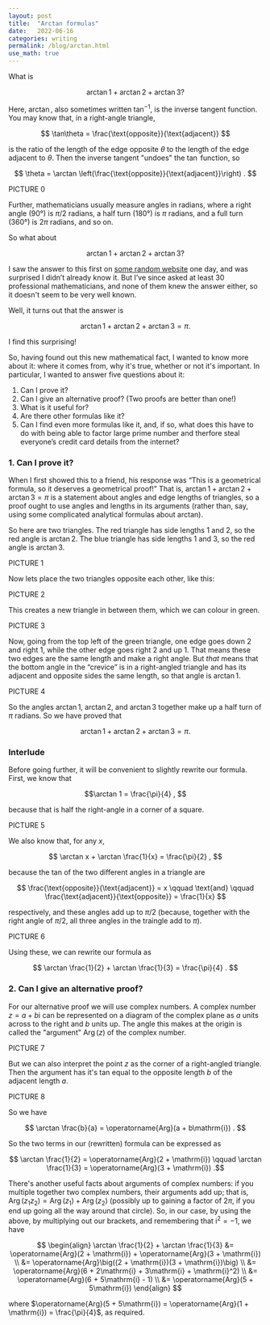 ```yaml
---
layout: post
title:  "Arctan formulas"
date:   2022-06-16
categories: writing
permalink: /blog/arctan.html
use_math: true
---
```


What is

$$ \arctan 1 + \arctan 2 + \arctan 3 ? $$

Here, $\arctan{}$, also sometimes written $\tan^{-1}$, is the inverse tangent function. You may know that, in a right-angle triangle,

$$ \tan\theta = \frac{\text{opposite}}{\text{adjacent}} $$

is the ratio of the length of the edge opposite $\theta$ to the length of the edge adjacent to $\theta$. Then the inverse tangent "undoes" the $\tan$ function, so

$$ \theta = \arctan \left(\frac{\text{opposite}}{\text{adjacent}}\right) . $$

PICTURE 0

Further, mathematicians usually measure angles in radians, where a right angle (90°) is $\pi/2$ radians, a half turn (180°) is $\pi$ radians, and a full turn (360°) is $2\pi$ radians, and so on.

So what about

$$ \arctan 1 + \arctan 2 + \arctan 3 ? $$

I saw the answer to this first on [some random website](https://www.futilitycloset.com)  one day, and was surprised I didn’t already know it. But I’ve since asked at least 30 professional mathematicians, and none of them knew the answer either, so it doesn't seem to be very well known. 

Well, it turns out that the answer is

$$ \arctan 1 + \arctan 2 + \arctan 3 = \pi . $$

I find this surprising!

So, having found out this new mathematical fact, I wanted to know more about it: where it comes from, why it's true, whether or not it's important. In particular, I wanted to answer five questions about it:

1. Can I prove it?
2. Can I give an alternative proof? (Two proofs are better than one!)
3. What is it useful for?
4. Are there other formulas like it?
5. Can I find even more formulas like it, and, if so, what does this have to do with being able to factor large prime number and therfore steal everyone’s credit card details from the internet?

### 1. Can I prove it?

When I first showed this to a friend, his response was “This is a geometrical formula, so it deserves a geometrical proof!” That is, $\arctan 1 + \arctan 2 + \arctan 3 = \pi$ is a statement about angles and edge lengths of triangles, so a proof ought to use angles and lengths in its arguments (rather than, say, using some complicated analytical formulas about arctan).

So here are two triangles. The red triangle has side lengths 1 and 2, so the red angle is $\arctan 2$. The blue triangle has side lengths 1 and 3, so the red angle is $\arctan 3$.

PICTURE 1

Now lets place the two triangles opposite each other, like this:

PICTURE 2

This creates a new triangle in between them, which we can colour in green.

PICTURE 3

Now, going from the top left of the green triangle, one edge goes down 2 and right 1, while the other edge goes right 2 and up 1. That means these two edges are the same length and make a right angle. But *that* means that the bottom angle in the “crevice” is in a right-angled triangle and has its adjacent and opposite sides the same length, so that angle is $\arctan 1$.

PICTURE 4

So the angles $\arctan 1$, $\arctan 2$, and $\arctan 3$ together make up a half turn of $\pi$ radians. So we have proved that 

$$ \arctan 1 + \arctan 2 + \arctan 3 = \pi . $$

### Interlude

Before going further, it will be convenient to slightly rewrite our formula. First, we know that

$$\arctan 1 = \frac{\pi}{4} , $$

because that is half the right-angle in a corner of a square. 

PICTURE 5

We also know that, for any $x$,

$$ \arctan x  + \arctan \frac{1}{x} = \frac{\pi}{2} , $$

because the tan of the two different angles in a triangle are

$$ \frac{\text{opposite}}{\text{adjacent}} = x \qquad \text{and} \qquad \frac{\text{adjacent}}{\text{opposite}} = \frac{1}{x} $$

respectively, and these angles add up to $\pi/2$ (because, together with the right angle of $\pi/2$, all three angles in the traingle add to $\pi$).

PICTURE 6

Using these, we can rewrite our formula as

$$ \arctan \frac{1}{2} + \arctan \frac{1}{3} = \frac{\pi}{4} . $$

### 2. Can I give an alternative proof?

For our alternative proof we will use complex numbers. A complex number $z = a + b\mathrm{i}$ can be represented on a diagram of the complex plane as $a$ units across to the right and $b$ units up. The angle this makes at the origin is called the "argument" $\operatorname{Arg}(z)$ of the complex number.

PICTURE 7

But we can also interpret the point $z$ as the corner of a right-angled triangle. Then the argument has it's tan equal to the opposite length $b$ of the adjacent length $a$.

PICTURE 8

So we have

$$ \arctan \frac{b}{a} = \operatorname{Arg}(a + b\mathrm{i}) . $$

So the two terms in our (rewritten) formula can be expressed as

$$ \arctan \frac{1}{2} = \operatorname{Arg}(2 + \mathrm{i}) \qquad \arctan \frac{1}{3} = \operatorname{Arg}(3 + \mathrm{i}) .$$

There's another useful facts about arguments of complex numbers: if you multiple together two complex numbers, their arguments add up; that is, $\operatorname{Arg}(z_1z_2) = \operatorname{Arg}(z_1)+\operatorname{Arg}(z_2)$ (possibly up to gaining a factor of $2\pi$, if you end up going all the way around that circle). So, in our case, by using the above, by multiplying out our brackets, and remembering that $\mathrm{i}^2 = -1$, we have

$$ \begin{align}
\arctan \frac{1}{2} + \arctan \frac{1}{3}
  &= \operatorname{Arg}(2 + \mathrm{i}) + \operatorname{Arg}(3 + \mathrm{i}) \\
  &= \operatorname{Arg}\big((2 + \mathrm{i})(3 + \mathrm{i})\big) \\
  &= \operatorname{Arg}(6 + 2\mathrm{i} + 3\mathrm{i} + \mathrm{i}^2) \\
  &= \operatorname{Arg}(6 + 5\mathrm{i} - 1) \\
  &= \operatorname{Arg}(5 + 5\mathrm{i})
\end{align} $$

where $\operatorname{Arg}(5 + 5\mathrm{i}) = \operatorname{Arg}(1 + \mathrm{i}) = \frac{\pi}{4}$, as required.
